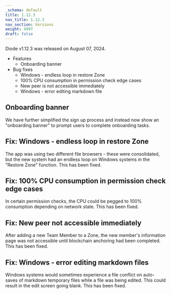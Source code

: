 ```yaml
---
_schema: default
title: 1.12.3
nav_title: 1.12.3
nav_section: Versions
weight: 4997
draft: false
---
```

Diode v1.12.3 was released on August 07, 2024.

* Features
  * Onboarding banner
* Bug fixes
  * Windows - endless loop in restore Zone
  * 100% CPU consumption in permission check edge cases
  * New peer is not accessible immediately
  * Windows - error editing markdown file

## Onboarding banner

We have further simplified the sign up process and instead now show an "onboarding banner" to prompt users to complete onboarding tasks.

## Fix: Windows - endless loop in restore Zone

The app was using two different file browsers - these were consolidated, but the new system had an endless loop on Windows systems in the "Restore Zone" function.  This has been fixed.

## Fix: 100% CPU consumption in permission check edge cases

In certain permission checks, the CPU could be pegged to 100% consumption depending on network state.  This has been fixed.

## Fix: New peer not accessible immediately

After adding a new Team Member to a Zone, the new member's information page was not accessible until blockchain anchoring had been completed.  This has been fixed.

## Fix: Windows - error editing markdown files

Windows systems would sometimes experience a file conflict on auto-saves of markdown temporary files while a file was being edited.  This could result in the edit screen going blank.  This has been fixed.